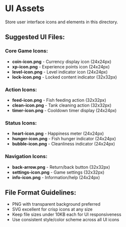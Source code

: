 # UI Assets

Store user interface icons and elements in this directory.

## Suggested UI Files:

### Core Game Icons:
- **coin-icon.png** - Currency display icon (24x24px)
- **xp-icon.png** - Experience points icon (24x24px)  
- **level-icon.png** - Level indicator icon (24x24px)
- **lock-icon.png** - Locked content indicator (32x32px)

### Action Icons:
- **feed-icon.png** - Fish feeding action (32x32px)
- **clean-icon.png** - Tank cleaning action (32x32px)
- **timer-icon.png** - Cooldown timer display (24x24px)

### Status Icons:
- **heart-icon.png** - Happiness meter (24x24px)
- **hunger-icon.png** - Fish hunger indicator (24x24px)
- **bubble-icon.png** - Cleanliness indicator (24x24px)

### Navigation Icons:
- **back-arrow.png** - Return/back button (32x32px)
- **settings-icon.png** - Game settings (32x32px)
- **info-icon.png** - Information/help (24x24px)

## File Format Guidelines:
- PNG with transparent background preferred
- SVG excellent for crisp icons at any size
- Keep file sizes under 10KB each for UI responsiveness
- Use consistent style/color scheme across all UI icons
